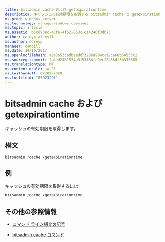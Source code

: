 ```yaml
---
title: bitsadmin cache および getexpirationtime
description: キャッシュの有効期限を取得する bitsadmin cache と getexpirationtime コマンドの参照記事。
ms.prod: windows-server
ms.technology: manage-windows-commands
ms.topic: article
ms.assetid: b5c893ec-43fe-4f52-853c-c14246f3db70
author: coreyp-at-msft
ms.author: coreyp
manager: dongill
ms.date: 10/16/2017
ms.openlocfilehash: a968653cadbeadd73296a994cc12ca68b54553c2
ms.sourcegitcommit: 2afed2461574a3f53f84fc9ec28d86df3b335685
ms.translationtype: MT
ms.contentlocale: ja-JP
ms.lasthandoff: 07/02/2020
ms.locfileid: "85923290"
---
```

# <a name="bitsadmin-cache-and-getexpirationtime"></a>bitsadmin cache および getexpirationtime

キャッシュの有効期限を取得します。

## <a name="syntax"></a>構文

```
bitsadmin /cache /getexpirationtime
```

## <a name="examples"></a>例

キャッシュの有効期限を取得するには:

```
bitsadmin /cache /getexpirationtime
```

## <a name="additional-references"></a>その他の参照情報

- [コマンド ライン構文の記号](command-line-syntax-key.md)

- [bitsadmin cache コマンド](bitsadmin-cache.md)
